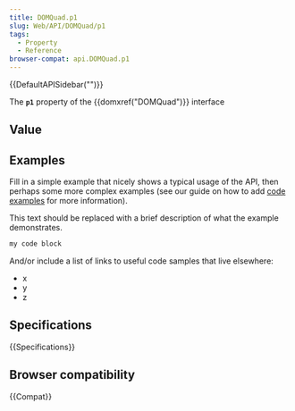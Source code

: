 ```yaml
---
title: DOMQuad.p1
slug: Web/API/DOMQuad/p1
tags:
  - Property
  - Reference
browser-compat: api.DOMQuad.p1
---
```

{{DefaultAPISidebar("")}}

The **`p1`** property of the {{domxref("DOMQuad")}} interface 

## Value



## Examples

Fill in a simple example that nicely shows a typical usage of the API, then perhaps some more complex examples (see our guide on how to add [code examples](/en-US/docs/MDN/Contribute/Structures/Code_examples) for more information).

This text should be replaced with a brief description of what the example demonstrates.

```js
my code block
```

And/or include a list of links to useful code samples that live elsewhere:

*   x
*   y
*   z

## Specifications

{{Specifications}}

## Browser compatibility

{{Compat}}


